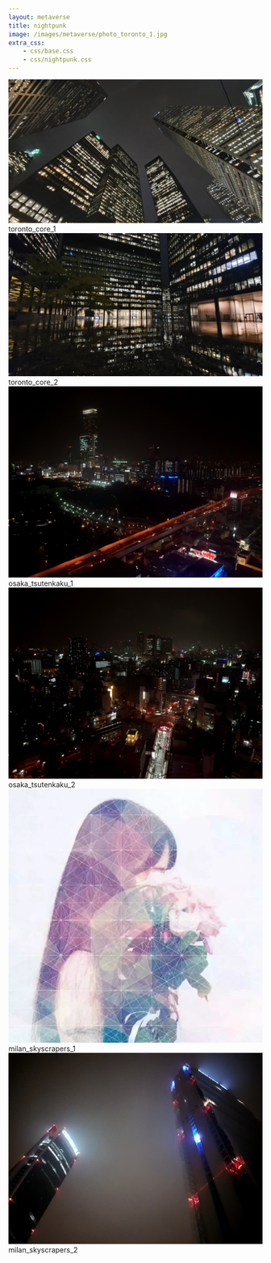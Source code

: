```yaml
---
layout: metaverse
title: nightpunk
image: /images/metaverse/photo_toronto_1.jpg
extra_css: 
    - css/base.css
    - css/nightpunk.css
---
```


<div class="image">
    <img src="/images/metaverse/photo_toronto_1.jpg"/>
</div>
<div class="text">
    toronto_core_1
</div>

<div class="image">
    <img src="/images/metaverse/photo_toronto_2.jpg"/>
</div>
<div class="text">
    toronto_core_2
</div>

<div class="image">
    <img src="/images/metaverse/photo_osaka_1.jpg"/>
</div>
<div class="text">
    osaka_tsutenkaku_1
</div>

<div class="image">
    <img src="/images/metaverse/photo_osaka_2.jpg"/>
</div>
<div class="text">
    osaka_tsutenkaku_2
</div>

<div class="image">
    <img src="/images/metaverse/photo_milan_1.jpg"/>
</div>
<div class="text">
    milan_skyscrapers_1
</div>

<div class="image">
    <img src="/images/metaverse/photo_milan_2.jpg"/>
</div>
<div class="text">
    milan_skyscrapers_2
</div>
